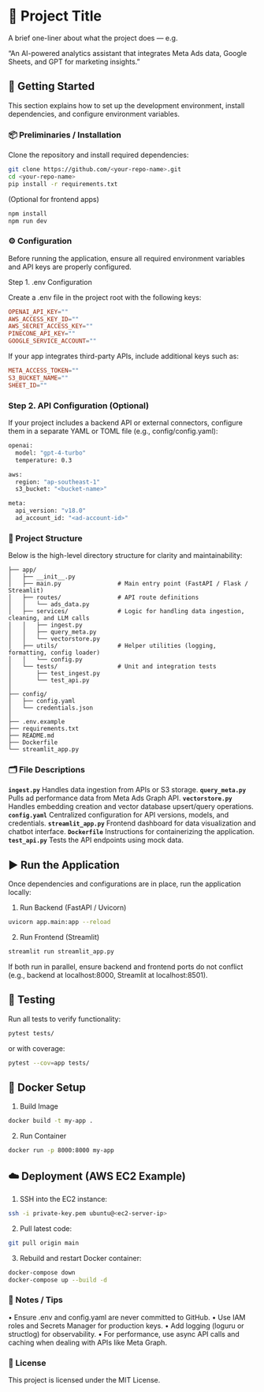 # 🚀 Project Title

A brief one-liner about what the project does — e.g.

“An AI-powered analytics assistant that integrates Meta Ads data, Google Sheets, and GPT for marketing insights.”

## 🧩 Getting Started

This section explains how to set up the development environment, install dependencies, and configure environment variables.

### 📦 Preliminaries / Installation

Clone the repository and install required dependencies:

```bash
git clone https://github.com/<your-repo-name>.git
cd <your-repo-name>
pip install -r requirements.txt
```

(Optional for frontend apps)
```bash
npm install
npm run dev
```

### ⚙️ Configuration

Before running the application, ensure all required environment variables and API keys are properly configured.

Step 1. .env Configuration

Create a .env file in the project root with the following keys:

```toml
OPENAI_API_KEY=""
AWS_ACCESS_KEY_ID=""
AWS_SECRET_ACCESS_KEY=""
PINECONE_API_KEY=""
GOOGLE_SERVICE_ACCOUNT=""
```

If your app integrates third-party APIs, include additional keys such as:

```toml
META_ACCESS_TOKEN=""
S3_BUCKET_NAME=""
SHEET_ID=""
```

### Step 2. API Configuration (Optional)

If your project includes a backend API or external connectors, configure them in a separate YAML or TOML file (e.g., config/config.yaml):

```bash
openai:
  model: "gpt-4-turbo"
  temperature: 0.3

aws:
  region: "ap-southeast-1"
  s3_bucket: "<bucket-name>"

meta:
  api_version: "v18.0"
  ad_account_id: "<ad-account-id>"
```

### 🧱 Project Structure

Below is the high-level directory structure for clarity and maintainability:
```
├── app/
│   ├── __init__.py
│   ├── main.py                # Main entry point (FastAPI / Flask / Streamlit)
│   ├── routes/                # API route definitions
│   │   └── ads_data.py
│   ├── services/              # Logic for handling data ingestion, cleaning, and LLM calls
│   │   ├── ingest.py
│   │   ├── query_meta.py
│   │   └── vectorstore.py
│   ├── utils/                 # Helper utilities (logging, formatting, config loader)
│   │   └── config.py
│   └── tests/                 # Unit and integration tests
│       ├── test_ingest.py
│       └── test_api.py
│
├── config/
│   ├── config.yaml
│   └── credentials.json
│
├── .env.example
├── requirements.txt
├── README.md
├── Dockerfile
└── streamlit_app.py
```

### 🗂️ File Descriptions
**`ingest.py`**	Handles data ingestion from APIs or S3 storage.
**`query_meta.py`**	Pulls ad performance data from Meta Ads Graph API.
**`vectorstore.py`**	Handles embedding creation and vector database upsert/query operations.
**`config.yaml`**	Centralized configuration for API versions, models, and credentials.
**`streamlit_app.py`**	Frontend dashboard for data visualization and chatbot interface.
**`Dockerfile`**	Instructions for containerizing the application.
**`test_api.py`**	Tests the API endpoints using mock data.

## ▶️ Run the Application

Once dependencies and configurations are in place, run the application locally:

1. Run Backend (FastAPI / Uvicorn)
```bash
uvicorn app.main:app --reload
```

2. Run Frontend (Streamlit)
```bash
streamlit run streamlit_app.py
```

If both run in parallel, ensure backend and frontend ports do not conflict
(e.g., backend at localhost:8000, Streamlit at localhost:8501).

## 🧪 Testing

Run all tests to verify functionality:

```bash
pytest tests/
```

or with coverage:
```bash
pytest --cov=app tests/
```

## 🐳 Docker Setup
1. Build Image
```bash
docker build -t my-app .
```

2. Run Container
```bash
docker run -p 8000:8000 my-app
```

## ☁️ Deployment (AWS EC2 Example)

1. SSH into the EC2 instance:
```bash
ssh -i private-key.pem ubuntu@<ec2-server-ip>
```

2. Pull latest code:
```bash
git pull origin main
```

3. Rebuild and restart Docker container:
```bash
docker-compose down
docker-compose up --build -d
```

### 🧠 Notes / Tips

• Ensure .env and config.yaml are never committed to GitHub.
• Use IAM roles and Secrets Manager for production keys.
• Add logging (loguru or structlog) for observability.
• For performance, use async API calls and caching when dealing with APIs like Meta Graph.

### 📄 License

This project is licensed under the MIT License.